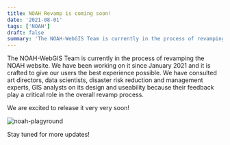 ```yaml
---
title: NOAH Revamp is coming soon!
date: '2021-08-01'
tags: ['NOAH']
draft: false
summary: 'The NOAH-WebGIS Team is currently in the process of revamping the NOAH website. We are excited to release it very very soon!'
---
```


The NOAH-WebGIS Team is currently in the process of revamping the NOAH website. We have been working on it since January 2021 and it is crafted to give our users the best experience possible. We have consulted art directors, data scientists, disaster risk reduction and management experts, GIS analysts on its design and useability because their feedback play a critical role in the overall revamp process.

We are excited to release it very very soon!

![noah-plagyround](/static/images/playground.gif)

Stay tuned for more updates!
